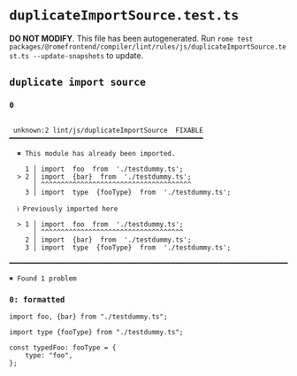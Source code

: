 # `duplicateImportSource.test.ts`

**DO NOT MODIFY**. This file has been autogenerated. Run `rome test packages/@romefrontend/compiler/lint/rules/js/duplicateImportSource.test.ts --update-snapshots` to update.

## `duplicate import source`

### `0`

```

 unknown:2 lint/js/duplicateImportSource  FIXABLE  ━━━━━━━━━━━━━━━━━━━━━━━━━━━━━━━━━━━━━━━━━━━━━━━━━

  ✖ This module has already been imported.

    1 │ import  foo  from  './testdummy.ts';
  > 2 │ import  {bar}  from  './testdummy.ts';
      │ ^^^^^^^^^^^^^^^^^^^^^^^^^^^^^^^^^^^^^^
    3 │ import  type  {fooType}  from  './testdummy.ts';

  ℹ Previously imported here

  > 1 │ import  foo  from  './testdummy.ts';
      │ ^^^^^^^^^^^^^^^^^^^^^^^^^^^^^^^^^^^^
    2 │ import  {bar}  from  './testdummy.ts';
    3 │ import  type  {fooType}  from  './testdummy.ts';

━━━━━━━━━━━━━━━━━━━━━━━━━━━━━━━━━━━━━━━━━━━━━━━━━━━━━━━━━━━━━━━━━━━━━━━━━━━━━━━━━━━━━━━━━━━━━━━━━━━━

✖ Found 1 problem

```

### `0: formatted`

```
import foo, {bar} from "./testdummy.ts";

import type {fooType} from "./testdummy.ts";

const typedFoo: fooType = {
	type: "foo",
};

```
